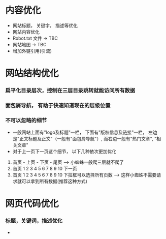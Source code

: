 # 内容优化
* 网站标题， 关键字， 描述等优化
* 网站内容优化
* Robot.txt 文件 -> TBC
* 网站地图 -> TBC
* 增加外链引用(引流)

# 网站结构优化
### 扁平化目录层次，控制在三层目录跳转就能访问所有数据
### 面包屑导航， 有助于快速知道现在的层级位置
### 不可以忽略的细节
* 一般网站上面有"logo及标题"一栏， 下面有"版权信息及链接"一栏， 左边是"正文标题及正文"（一般有"面包屑导航"）, 而右边一般有"热门文章", "相关文章"
* 对于上一页下一页这个细节， 以下几种依次更加优化
1. 首页 - 上页 - 下页 - 尾页 --> 小蜘蛛一般爬三层就不爬了
2. 首页 1 2 3 4 5 6 7 8 9 10 下一页 
3. 首页 1 2 3 4 5 6 7 8 9 10 下拉框可以选择所有页数 --> 这样小蜘蛛不需要请求就可以拿到所有数据(推荐这种方式)

# 网页代码优化
### 标题，关键词，描述优化
* <title> 标题
* <meta keywords> 关键词
* <meta description> 网页描述
```
<title>慕课网-免费的IT技能学习</title>
<meta name="Keywords" content="慕课网，慕课，MOOC， 移动开发， IT技能培训， 免费编程视频， web前端开发" />
<meta name="Description" content="慕课网(IMOOC)是学习编程最简单的免费平台， 慕课网提供了丰富的移动端开发， php开发， web前端等课程资源" />
```
###语义化代码
* H1 ~ H6标签用于标题 - 一般用h1和h2，因为对于小蜘蛛来说权重很重, H3 ~ H6 就没必要用了
* UL标签用于无序列表
* OL标签用于有序列表
* DL标签用于定义数据列表
* strong, em表示强调, em是斜体  
  
**正确示范**
```
<ul id ="main-menu" class="main-menu">
  <li>课程</li>
  <li>问答</li>
  <li>我的课程</li>
</ul>
.main-menu{
 dispaly: block;
 border-right: 1px solid #000;
}
```
**错误示范**
```
<ul id ="main-menu" class="main-menu">
  <span>课程</span>
  <span>|</span>
  <span>问答</span>
  <span>|</span>
  <span>我的课程</span>
</ul>
```
### 其他注意的优化
* 重要的HTML代码放最前面，用float样式改变布局； 因为小蜘蛛是从上往下爬的
* 重要内容不要js输出，因为小蜘蛛不认识js
* 尽量少用iframe框架，因为小蜘蛛也对iframe比较难处理
* 谨慎使用display: none，因为对于这种属性的， 小蜘蛛直接忽略；可以设置样式让不可见的元素超出可视范围
* 不断精简代码
* <a>需要加title说明，对于外部链接，加rel="nofollow"告诉小蜘蛛不要去爬了
* `<p> xxx <br> xxx <br> </p> - p 和 br 同用， br 不用在其他换行`
* <img>标签应使用alt说明，即使图片访问不了， 也能知道图片是什么内容
* `<strong>，<em>加粗或者斜体需要让小蜘蛛识别的关键字； <b>,<i>加粗或者斜体其他不需要小蜘蛛知道的关键字，仅仅需要效果而已`
* 用<caption>来定义表格的标题
```
<table>
  <caption> title </caption>
  <tr>
    <th> Month </th>
    <th> Savings </th>
  </tr>
  <tr>
    <td> January </td>
    <td> $ 100 </td>
  </tr>
  </table>
```



